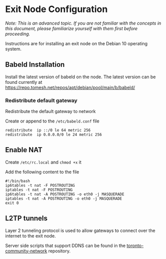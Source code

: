 # Exit Node Configuration

*Note: This is an advanced topic. If you are not familiar with the concepts in this document, please familiarize yourself with them first before proceeding.*

Instructions are for installing an exit node on the Debian 10 operating system. 


## Babeld Installation

Install the latest version of babeld on the node. The latest version can be found currently at 
https://repo.tomesh.net/repos/apt/debian/pool/main/b/babeld/

### Redistribute default gateway

Redistribute the default gateway to network

Create or append to the `/etc/babeld.conf` file

```
redistribute  ip ::/0 le 64 metric 256
redistribute  ip 0.0.0.0/0 le 24 metric 256
```

## Enable NAT

Create `/etc/rc.local` and `chmod +x` it

Add the following content to the file

```
#!/bin/bash
ip6tables -t nat -F POSTROUTING
iptables -t nat -F POSTROUTING
ip6tables -t nat -A POSTROUTING -o eth0 -j MASQUERADE
iptables -t nat -A POSTROUTING -o eth0 -j MASQUERADE
exit 0
```

## L2TP tunnels

Layer 2 tunneling protocol is used to allow gateways to connect over the internet to the exit node.

Server side scripts that support DDNS can be found in the [toronto-community-network](https://github.com/tomeshnet/toronto-community-network/tree/master/network/scripts/l2tp-tunnel-endpoint) repository.